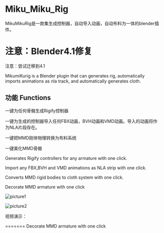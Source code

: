 # Miku_Miku_Rig
MikuMikuRig是一款集生成控制器，自动导入动画，自动布料为一体的blender插件。

注意：Blender4.1修复
=======
注意：尝试迁移到4.1

MikumiKurig is a Blender plugin that can generates rig, automatically imports animations as nla track, and automatically generates cloth.

## 功能 Functions
一键为任何骨骼生成Rigify控制器

一键为生成的控制器导入任何FBX动画，BVH动画和VMD动画。导入的动画将作为NLA片段存在。

一键把MMD刚体物理转换为布料系统

一键美化MMD骨骼

Generates Rigify controllers for any armature with one click.

Import any FBX,BVH and VMD animations as NLA strip with one click.

Converts MMD rigid bodies to cloth system with one click.


Decorate MMD armature with one click

![picture1](https://github.com/958261649/Miku_Miku_Rig/blob/main/preview/QQ%E6%88%AA%E5%9B%BE20210616125213.png)

![picture2](https://github.com/958261649/Miku_Miku_Rig/blob/main/preview/QQ%E6%88%AA%E5%9B%BE20210616125406.png)

视频演示：

=======
Decorate MMD armature with one click
